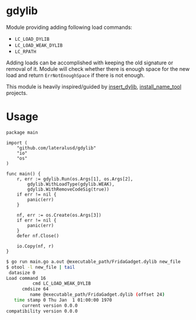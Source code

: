 # gdylib

Module providing adding following load commands:
* `LC_LOAD_DYLIB`
* `LC_LOAD_WEAK_DYLIB`
* `LC_RPATH`

Adding loads can be accomplished with keeping the old signature or removal of it. Module will check whether there is enough space for the new load and return `ErrNotEnoughSpace` if there is not enough.

This module is heavily inspired/guided by [insert_dylib](https://github.com/tyilo/insert_dylib), [install_name_tool](https://www.unix.com/man-page/osx/1/install_name_tool/) projects.

# Usage

```golang
package main

import (
	"github.com/lateralusd/gdylib"
	"io"
	"os"
)

func main() {
	r, err := gdylib.Run(os.Args[1], os.Args[2],
		gdylib.WithLoadType(gdylib.WEAK),
		gdylib.WithRemoveCodeSig(true))
	if err != nil {
		panic(err)
	}

	nf, err := os.Create(os.Args[3])
	if err != nil {
		panic(err)
	}
	defer nf.Close()

	io.Copy(nf, r)
}
```

```bash
$ go run main.go a.out @executable_path/FridaGadget.dylib new_file
$ otool -l new_file | tail
 datasize 0
Load command 16
          cmd LC_LOAD_WEAK_DYLIB
      cmdsize 64
         name @executable_path/FridaGadget.dylib (offset 24)
   time stamp 0 Thu Jan  1 01:00:00 1970
      current version 0.0.0
compatibility version 0.0.0
```
